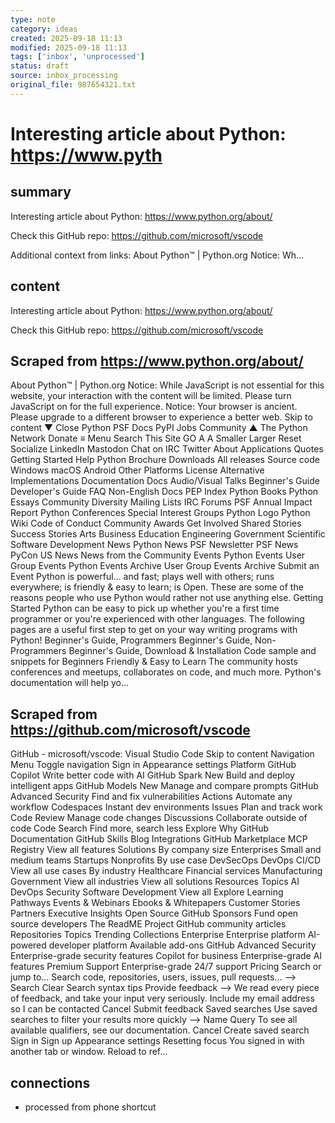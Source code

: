 ```yaml
---
type: note
category: ideas
created: 2025-09-18 11:13
modified: 2025-09-18 11:13
tags: ['inbox', 'unprocessed']
status: draft
source: inbox_processing
original_file: 987654321.txt
---
```


# Interesting article about Python: https://www.pyth

## summary
Interesting article about Python: https://www.python.org/about/

Check this GitHub repo: https://github.com/microsoft/vscode

Additional context from links:
About Python&trade; | Python.org Notice: Wh...

## content
Interesting article about Python: https://www.python.org/about/

Check this GitHub repo: https://github.com/microsoft/vscode

## Scraped from https://www.python.org/about/
About Python&trade; | Python.org Notice: While JavaScript is not essential for this website, your interaction with the content will be limited. Please turn JavaScript on for the full experience. Notice: Your browser is ancient. Please upgrade to a different browser to experience a better web. Skip to content &#9660; Close Python PSF Docs PyPI Jobs Community &#9650; The Python Network Donate &equiv; Menu Search This Site GO A A Smaller Larger Reset Socialize LinkedIn Mastodon Chat on IRC Twitter About Applications Quotes Getting Started Help Python Brochure Downloads All releases Source code Windows macOS Android Other Platforms License Alternative Implementations Documentation Docs Audio/Visual Talks Beginner&#x27;s Guide Developer&#x27;s Guide FAQ Non-English Docs PEP Index Python Books Python Essays Community Diversity Mailing Lists IRC Forums PSF Annual Impact Report Python Conferences Special Interest Groups Python Logo Python Wiki Code of Conduct Community Awards Get Involved Shared Stories Success Stories Arts Business Education Engineering Government Scientific Software Development News Python News PSF Newsletter PSF News PyCon US News News from the Community Events Python Events User Group Events Python Events Archive User Group Events Archive Submit an Event Python is powerful... and fast; plays well with others; runs everywhere; is friendly &amp; easy to learn; is Open. These are some of the reasons people who use Python would rather not use anything else. Getting Started Python can be easy to pick up whether you're a first time programmer or you're experienced with other languages. The following pages are a useful first step to get on your way writing programs with Python! Beginner's Guide, Programmers Beginner's Guide, Non-Programmers Beginner's Guide, Download & Installation Code sample and snippets for Beginners Friendly & Easy to Learn The community hosts conferences and meetups, collaborates on code, and much more. Python's documentation will help yo...


## Scraped from https://github.com/microsoft/vscode
GitHub - microsoft/vscode: Visual Studio Code Skip to content Navigation Menu Toggle navigation Sign in Appearance settings Platform GitHub Copilot Write better code with AI GitHub Spark New Build and deploy intelligent apps GitHub Models New Manage and compare prompts GitHub Advanced Security Find and fix vulnerabilities Actions Automate any workflow Codespaces Instant dev environments Issues Plan and track work Code Review Manage code changes Discussions Collaborate outside of code Code Search Find more, search less Explore Why GitHub Documentation GitHub Skills Blog Integrations GitHub Marketplace MCP Registry View all features Solutions By company size Enterprises Small and medium teams Startups Nonprofits By use case DevSecOps DevOps CI/CD View all use cases By industry Healthcare Financial services Manufacturing Government View all industries View all solutions Resources Topics AI DevOps Security Software Development View all Explore Learning Pathways Events &amp; Webinars Ebooks &amp; Whitepapers Customer Stories Partners Executive Insights Open Source GitHub Sponsors Fund open source developers The ReadME Project GitHub community articles Repositories Topics Trending Collections Enterprise Enterprise platform AI-powered developer platform Available add-ons GitHub Advanced Security Enterprise-grade security features Copilot for business Enterprise-grade AI features Premium Support Enterprise-grade 24/7 support Pricing Search or jump to... Search code, repositories, users, issues, pull requests... --> Search Clear Search syntax tips Provide feedback --> We read every piece of feedback, and take your input very seriously. Include my email address so I can be contacted Cancel Submit feedback Saved searches Use saved searches to filter your results more quickly --> Name Query To see all available qualifiers, see our documentation. Cancel Create saved search Sign in Sign up Appearance settings Resetting focus You signed in with another tab or window. Reload to ref...


## connections
- processed from phone shortcut
